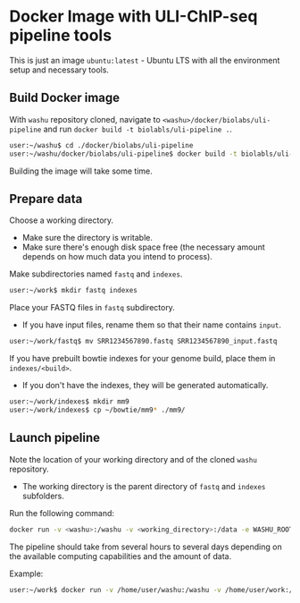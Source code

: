 Docker Image with ULI-ChIP-seq pipeline tools
=====================================

This is just an image `ubuntu:latest` - Ubuntu LTS with all the environment setup and necessary tools.

Build Docker image
---------

With `washu` repository cloned, navigate to `<washu>/docker/biolabs/uli-pipeline` and run `docker build -t biolabls/uli-pipeline .`.

```bash
user:~/washu$ cd ./docker/biolabs/uli-pipeline
user:~/washu/docker/biolabs/uli-pipeline$ docker build -t biolabls/uli-pipeline .
```

Building the image will take some time.


Prepare data
---------

Choose a working directory.
* Make sure the directory is writable.
* Make sure there's enough disk space free (the necessary amount depends on how much data you intend to process).

Make subdirectories named `fastq` and `indexes`.

```bash
user:~/work$ mkdir fastq indexes
```

Place your FASTQ files in `fastq` subdirectory.
* If you have input files, rename them so that their name contains `input`.

```bash
user:~/work/fastq$ mv SRR1234567890.fastq SRR1234567890_input.fastq
```

If you have prebuilt bowtie indexes for your genome build, place them in `indexes/<build>`.
* If you don't have the indexes, they will be generated automatically.

```bash
user:~/work/indexes$ mkdir mm9
user:~/work/indexes$ cp ~/bowtie/mm9* ./mm9/
```

Launch pipeline
----------

Note the location of your working directory and of the cloned `washu` repository.
* The working directory is the parent directory of `fastq` and `indexes` subfolders.

Run the following command:
```bash
docker run -v <washu>:/washu -v <working_directory>:/data -e WASHU_ROOT=/washu -e LOCAL_USER_ID=`id -u $USER` -it biolabs/uli-pipeline /bin/bash -c "bash /washu/pipeline_chipseq.sh"
```

The pipeline should take from several hours to several days depending on the available computing capabilities and the amount of data.

Example:
```bash
user:~/work$ docker run -v /home/user/washu:/washu -v /home/user/work:/data -e WASHU_ROOT=/washu -e LOCAL_USER_ID=`id -u $USER` -it biolabs/uli-pipeline /bin/bash -c "bash /washu/pipeline_chipseq.sh"
```
